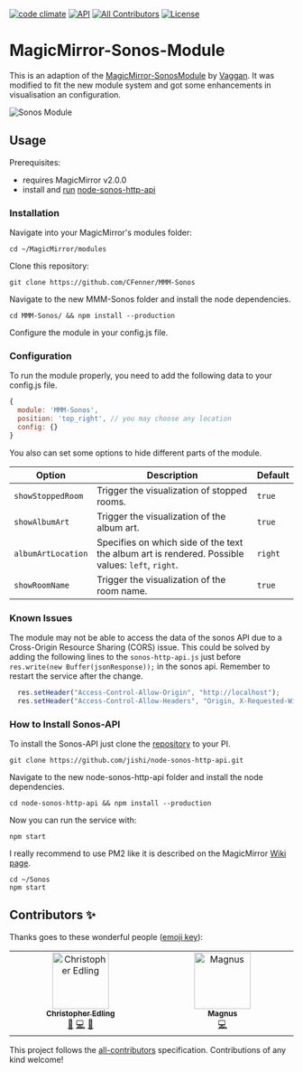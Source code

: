 [![code climate](https://codeclimate.com/github/CFenner/MMM-Sonos/badges/gpa.svg)](https://codeclimate.com/github/CFenner/MMM-Sonos)
[![API](https://img.shields.io/badge/api-Sonos-orange.svg)](https://github.com/jishi/node-sonos-http-api)
[![All Contributors](https://img.shields.io/github/all-contributors/CFenner/MMM-Sonos/main)](#contributors-)
[![License](https://img.shields.io/github/license/mashape/apistatus.svg)](https://choosealicense.com/licenses/mit/)

# MagicMirror-Sonos-Module

This is an adaption of the [MagicMirror-SonosModule](https://github.com/Vaggan/MagicMirror-SonosModule) by [Vaggan](https://github.com/Vaggan). It was modified to fit the new module system and got some enhancements in visualisation an configuration.

![Sonos Module](https://github.com/CFenner/MagicMirror-Sonos-Module/blob/master/.github/preview.png)

## Usage

Prerequisites:

- requires MagicMirror v2.0.0
- install and [run](https://github.com/MichMich/MagicMirror/wiki/Auto-Starting-MagicMirror) [node-sonos-http-api](https://github.com/jishi/node-sonos-http-api)

### Installation

Navigate into your MagicMirror's modules folder:

```shell
cd ~/MagicMirror/modules
```

Clone this repository:

```shell
git clone https://github.com/CFenner/MMM-Sonos
```

Navigate to the new MMM-Sonos folder and install the node dependencies.

```shell
cd MMM-Sonos/ && npm install --production
```

Configure the module in your config.js file.

### Configuration

To run the module properly, you need to add the following data to your config.js file.

```js
{
  module: 'MMM-Sonos',
  position: 'top_right', // you may choose any location
  config: {}
}
```

You also can set some options to hide different parts of the module.

| Option | Description | Default |
|---|---|---|
|`showStoppedRoom`|Trigger the visualization of stopped rooms.|`true`|
|`showAlbumArt`|Trigger the visualization of the album art.|`true`|
|`albumArtLocation`|Specifies on which side of the text the album art is rendered. Possible values: `left`, `right`.|`right`|
|`showRoomName`|Trigger the visualization of the room name.|`true`|

### Known Issues

The module may not be able to access the data of the sonos API due to a Cross-Origin Resource Sharing (CORS) issue. This could be solved by adding the following lines to the `sonos-http-api.js` just before `res.write(new Buffer(jsonResponse));` in the sonos api. Remember to restart the service after the change.

```js
  res.setHeader("Access-Control-Allow-Origin", "http://localhost");
  res.setHeader("Access-Control-Allow-Headers", "Origin, X-Requested-With, Content-Type, Accept");
```

### How to Install Sonos-API

To install the Sonos-API just clone the [repository](https://github.com/jishi/node-sonos-http-api) to your PI.

```shell
git clone https://github.com/jishi/node-sonos-http-api.git
```

Navigate to the new node-sonos-http-api folder and install the node dependencies.

```shell
cd node-sonos-http-api && npm install --production
```

Now you can run the service with:

```shell
npm start
```

I really recommend to use PM2 like it is described on the MagicMirror [Wiki page](https://github.com/MichMich/MagicMirror/wiki/Auto-Starting-MagicMirror).

```shell
cd ~/Sonos
npm start
```

## Contributors ✨

Thanks goes to these wonderful people ([emoji key](https://allcontributors.org/docs/en/emoji-key)):

<!-- ALL-CONTRIBUTORS-LIST:START - Do not remove or modify this section -->
<!-- prettier-ignore-start -->
<!-- markdownlint-disable -->
<table>
  <tbody>
    <tr>
      <td align="center" valign="top" width="14.28%"><a href="https://github.com/Vaggan"><img src="https://avatars.githubusercontent.com/u/7814763?v=4?s=100" width="100px;" alt="Christopher Edling"/><br /><sub><b>Christopher Edling</b></sub></a><br /><a href="#ideas-Vaggan" title="Ideas, Planning, & Feedback">🤔</a> <a href="https://github.com/CFenner/MMM-Sonos/commits?author=Vaggan" title="Code">💻</a> <a href="#research-Vaggan" title="Research">🔬</a></td>
      <td align="center" valign="top" width="14.28%"><a href="https://github.com/MagMar94"><img src="https://avatars.githubusercontent.com/u/34011212?v=4?s=100" width="100px;" alt="Magnus"/><br /><sub><b>Magnus</b></sub></a><br /><a href="https://github.com/CFenner/MMM-Sonos/commits?author=MagMar94" title="Code">💻</a></td>
    </tr>
  </tbody>
</table>

<!-- markdownlint-restore -->
<!-- prettier-ignore-end -->

<!-- ALL-CONTRIBUTORS-LIST:END -->

This project follows the [all-contributors](https://github.com/all-contributors/all-contributors) specification. Contributions of any kind welcome!
